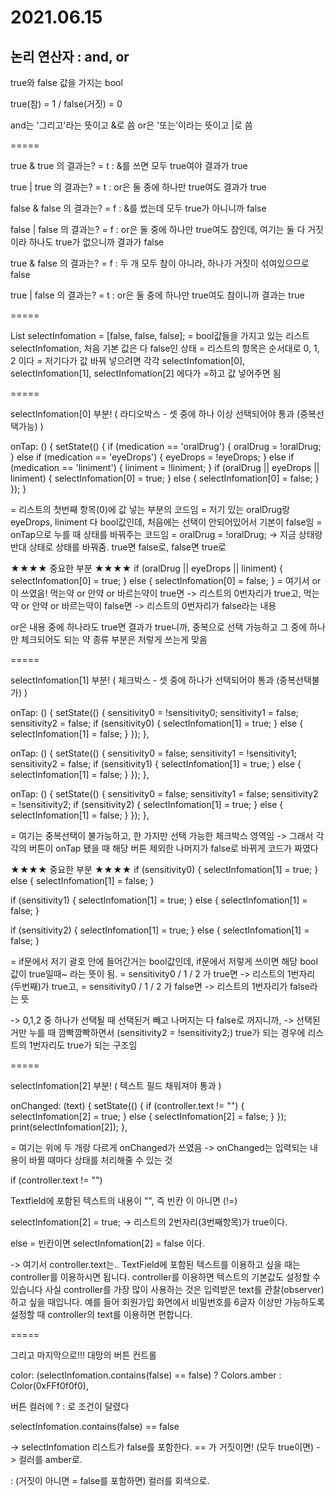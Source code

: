 # 2021.06.15

## 논리 연산자 : and, or

true와 false 값을 가지는 bool

true(참) = 1 / false(거짓) = 0

and는 '그리고'라는 뜻이고 &로 씀
or은 '또는'이라는 뜻이고 |로 씀

=====

true & true 의 결과는? = t
: &를 쓰면 모두 true여야 결과가 true

true | true 의 결과는? = t
: or은 둘 중에 하나만 true여도 결과가 true

false & false 의 결과는? = f
: &를 썼는데 모두 true가 아니니까 false

false | false 의 결과는? = f
: or은 둘 중에 하나만 true여도 참인데, 여기는 둘 다 거짓이라 하나도 true가 없으니까 결과가 false


true & false 의 결과는? = f
: 두 개 모두 참이 아니라, 하나가 거짓이 섞여있으므로 false

true | false 의 결과는? = t
: or은 둘 중에 하나만 true여도 참이니까 결과는 true

=====

  List<bool> selectInfomation = [false, false, false];
= bool값들을 가지고 있는 리스트 selectInfomation, 처음 기본 값은 다 false인 상태
= 리스트의 항목은 순서대로 0, 1, 2 이다
= 저기다가 값 바꿔 넣으려면 각각 selectInfomation[0], selectInfomation[1], selectInfomation[2] 에다가 =하고 값 넣어주면 됨



=====

selectInfomation[0] 부분!
( 라디오박스 - 셋 중에 하나 이상 선택되어야 통과 (중복선택가능) )


onTap: () {
    setState(() {
            if (medication == 'oralDrug') {
                oralDrug = !oralDrug;
            } else if (medication == 'eyeDrops') {
                eyeDrops = !eyeDrops;
            } else if (medication == 'liniment') {
                liniment = !liniment;
            }
            if (oralDrug || eyeDrops || liniment) {
                selectInfomation[0] = true;
            } else {
                selectInfomation[0] = false;
            }
            });
}

= 리스트의 첫번째 항목(0)에 값 넣는 부분의 코드임
= 저기 있는 oralDrug랑 eyeDrops, liniment 다 bool값인데, 처음에는 선택이 안되어있어서 기본이 false임
= onTap으로 누를 때 상태를 바꿔주는 코드임
= oralDrug = !oralDrug; -> 지금 상태랑 반대 상태로 상태를 바꿔줌. true면 false로, false면 true로

★★★★ 중요한 부분 ★★★★
if (oralDrug || eyeDrops || liniment) {
                selectInfomation[0] = true;
            } else {
                selectInfomation[0] = false;
            }
= 여기서 or이 쓰였음!
먹는약 or 안약 or 바르는약이 true면 -> 리스트의 0번자리가 true고,
먹는약 or 안약 or 바르는약이 false면 -> 리스트의 0번자리가 false라는 내용

or은 내용 중에 하나라도 true면 결과가 true니까,
중복으로 선택 가능하고 그 중에 하나만 체크되어도 되는 약 종류 부분은 저렇게 쓰는게 맞음

=====

selectInfomation[1] 부분!
( 체크박스 - 셋 중에 하나가 선택되어야 통과 (중복선택불가) )

onTap: () {
                  setState(() {
                    sensitivity0 = !sensitivity0;
                    sensitivity1 = false;
                    sensitivity2 = false;
                    if (sensitivity0) {
                      selectInfomation[1] = true;
                    } else {
                      selectInfomation[1] = false;
                    }
                  });
                },


onTap: () {
              setState(() {
                sensitivity0 = false;
                sensitivity1 = !sensitivity1;
                sensitivity2 = false;
                if (sensitivity1) {
                  selectInfomation[1] = true;
                } else {
                  selectInfomation[1] = false;
                }
              });
            },


onTap: () {
              setState(() {
                sensitivity0 = false;
                sensitivity1 = false;
                sensitivity2 = !sensitivity2;
                if (sensitivity2) {
                  selectInfomation[1] = true;
                } else {
                  selectInfomation[1] = false;
                }
              });
            },


= 여기는 중복선택이 불가능하고, 한 가지만 선택 가능한 체크박스 영역임
-> 그래서 각각의 버튼이 onTap 됐을 때 해당 버튼 제외한 나머지가 false로 바뀌게 코드가 짜였다


★★★★ 중요한 부분 ★★★★
if (sensitivity0) {
                  selectInfomation[1] = true;
                } else {
                  selectInfomation[1] = false;
                }

if (sensitivity1) {
                  selectInfomation[1] = true;
                } else {
                  selectInfomation[1] = false;
                }

if (sensitivity2) {
                  selectInfomation[1] = true;
                } else {
                  selectInfomation[1] = false;
                }

= if문에서 저기 괄호 안에 들어간거는 bool값인데, if문에서 저렇게 쓰이면 해당 bool값이 true일때~ 라는 뜻이 됨.
= sensitivity0 / 1 / 2 가 true면 -> 리스트의 1번자리(두번째)가 true고,
= sensitivity0 / 1 / 2 가 false면 -> 리스트의 1번자리가 false라는 뜻

-> 0,1,2 중 하나가 선택될 때 선택된거 빼고 나머지는 다 false로 꺼지니까,
-> 선택된 거만 누를 때 깜빡깜빡하면서 (sensitivity2 = !sensitivity2;) true가 되는 경우에 리스트의 1번자리도 true가 되는 구조임


=====

selectInfomation[2] 부분!
( 텍스트 필드 채워져야 통과 )


onChanged: (text) {
                setState(() {
                  if (controller.text != "") {
                    selectInfomation[2] = true;
                  } else {
                    selectInfomation[2] = false;
                  }
                });
                print(selectInfomation[2]);
              },

= 여기는 위에 두 개랑 다르게 onChanged가 쓰였음
-> onChanged는 입력되는 내용이 바뀔 때마다 상태를 처리해줄 수 있는 것


if (controller.text != "")

Textfield에 포함된 텍스트의 내용이 "", 즉 빈칸
이 아니면 (!=)

selectInfomation[2] = true;
-> 리스트의 2번자리(3번째항목)가 true이다.

else = 빈칸이면 selectInfomation[2] = false 이다.


-> 여기서 controller.text는..
TextField에 포함된 텍스트를 이용하고 싶을 때는 controller를 이용하시면 됩니다.
controller를 이용하면 텍스트의 기본값도 설정할 수 있습니다
사실 controller를 가장 많이 사용하는 것은 입력받은 text를 관찰(observer)하고 싶을 때입니다.
예를 들어 회원가입 화면에서 비밀번호를 6글자 이상만 가능하도록 설정할 때 controller의 text를 이용하면 편합니다.



=====


그리고 마지막으로!!! 대망의 버튼 컨트롤

 color: (selectInfomation.contains(false) == false) ? Colors.amber : Color(0xFFf0f0f0),


버튼 컬러에 ? : 로 조건이 달렸다

selectInfomation.contains(false) == false

-> selectInfomation 리스트가 false를 포함한다. == 가 거짓이면! (모두 true이면) -> 컬러를 amber로.

: (거짓이 아니면 = false를 포함하면) 컬러를 회색으로.
